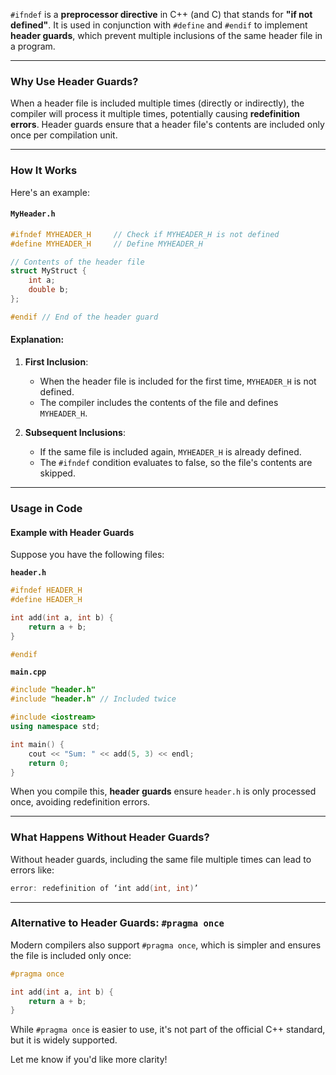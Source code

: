 `#ifndef` is a **preprocessor directive** in C++ (and C) that stands for **"if not defined"**. It is used in conjunction with `#define` and `#endif` to implement **header guards**, which prevent multiple inclusions of the same header file in a program.

---

### **Why Use Header Guards?**

When a header file is included multiple times (directly or indirectly), the compiler will process it multiple times, potentially causing **redefinition errors**. Header guards ensure that a header file's contents are included only once per compilation unit.

---

### **How It Works**

Here's an example:

#### **`MyHeader.h`**
```cpp
#ifndef MYHEADER_H     // Check if MYHEADER_H is not defined
#define MYHEADER_H     // Define MYHEADER_H

// Contents of the header file
struct MyStruct {
    int a;
    double b;
};

#endif // End of the header guard
```

#### **Explanation:**
1. **First Inclusion**:
   - When the header file is included for the first time, `MYHEADER_H` is not defined.
   - The compiler includes the contents of the file and defines `MYHEADER_H`.

2. **Subsequent Inclusions**:
   - If the same file is included again, `MYHEADER_H` is already defined.
   - The `#ifndef` condition evaluates to false, so the file's contents are skipped.

---

### **Usage in Code**

#### **Example with Header Guards**
Suppose you have the following files:

**`header.h`**
```cpp
#ifndef HEADER_H
#define HEADER_H

int add(int a, int b) {
    return a + b;
}

#endif
```

**`main.cpp`**
```cpp
#include "header.h"
#include "header.h" // Included twice

#include <iostream>
using namespace std;

int main() {
    cout << "Sum: " << add(5, 3) << endl;
    return 0;
}
```

When you compile this, **header guards** ensure `header.h` is only processed once, avoiding redefinition errors.

---

### **What Happens Without Header Guards?**

Without header guards, including the same file multiple times can lead to errors like:
```cpp
error: redefinition of ‘int add(int, int)’
```

---

### **Alternative to Header Guards: `#pragma once`**

Modern compilers also support `#pragma once`, which is simpler and ensures the file is included only once:

```cpp
#pragma once

int add(int a, int b) {
    return a + b;
}
```

While `#pragma once` is easier to use, it's not part of the official C++ standard, but it is widely supported.

Let me know if you'd like more clarity!